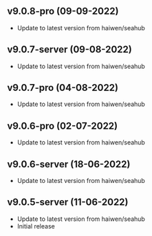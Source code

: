 
## v9.0.8-pro (09-09-2022)
- Update to latest version from haiwen/seahub

## v9.0.7-server (09-08-2022)
- Update to latest version from haiwen/seahub

## v9.0.7-pro (04-08-2022)
- Update to latest version from haiwen/seahub

## v9.0.6-pro (02-07-2022)
- Update to latest version from haiwen/seahub

## v9.0.6-server (18-06-2022)
- Update to latest version from haiwen/seahub

## v9.0.5-server (11-06-2022)
- Update to latest version from haiwen/seahub
- Initial release
